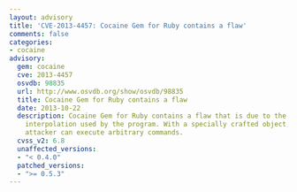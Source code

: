 ```yaml
---
layout: advisory
title: 'CVE-2013-4457: Cocaine Gem for Ruby contains a flaw'
comments: false
categories:
- cocaine
advisory:
  gem: cocaine
  cve: 2013-4457
  osvdb: 98835
  url: http://www.osvdb.org/show/osvdb/98835
  title: Cocaine Gem for Ruby contains a flaw
  date: 2013-10-22
  description: Cocaine Gem for Ruby contains a flaw that is due to the method of variable
    interpolation used by the program. With a specially crafted object, a context-dependent
    attacker can execute arbitrary commands.
  cvss_v2: 6.8
  unaffected_versions:
  - "< 0.4.0"
  patched_versions:
  - ">= 0.5.3"
---
```

